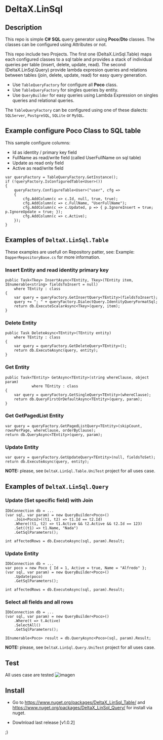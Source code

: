 # DeltaX.LinSql

## Description
This repo is simple **C#** **SQL** query generator using **Poco**/**Dto** classes. The classes can be configured using Attributes or not.

This repo include two Projects. The first one (DeltaX.LinSql.Table) maps each configured classes to a sql table and provides a stack of individual queries per table (insert, delete, update, read). The second (DeltaX.LinSql.Query) provide lambda expresion queries and relations between tables (join, delete, update, read) for easy query generation.

- Use `TableQueryFactory` for configure all **Poco** class.
- Use `TableQueryFactory` for singles queries by entity.
- Use `QueryBuilder` for easy queries using Lambda Expression on singles queries and relational queries.

The `TableQueryFactory` can be configured using one of these dialects: `SQLServer`, `PostgreSQL`, `SQLite` or `MySQL`.
 
## Example configure Poco Class to SQL table

This sample configure columns:
 - Id as identity / primary key field
 - FullName as read/write field (called UserFullName on sql table) 
 - Update as read only field
 - Active as read/write field
```
var queryFactory = TableQueryFactory.GetInstance(); 
if (!queryFactory.IsConfiguredTable<User>())
{
    queryFactory.ConfigureTable<User>("user", cfg =>
    {
        cfg.AddColumn(c => c.Id, null, true, true);
        cfg.AddColumn(c => c.FullName, "UserFullName");
        cfg.AddColumn(c => c.Updated, p => { p.IgnoreInsert = true; p.IgnoreUpdate = true; });
        cfg.AddColumn(c => c.Active); 
    });
}
```

## Examples of `DeltaX.LinSql.Table`

These examples are usefull on Repository patter, see: Example: `DapperRepositoryBase.cs` for more information.

### Insert Entity and read identity primary key

```
public Task<Tkey> InsertAsync<TEntity, Tkey>(TEntity item, IEnumerable<string> fieldsToInsert = null)
    where TEntity : class
{
    var query = queryFactory.GetInsertQuery<TEntity>(fieldsToInsert);
    query += "; " + queryFactory.DialectQuery.IdentityQueryFormatSql;
    return db.ExecuteScalarAsync<Tkey>(query, item);
}
```

### Delete Entity
```
public Task DeleteAsync<TEntity>(TEntity entity)
    where TEntity : class
{
    var query = queryFactory.GetDeleteQuery<TEntity>();
    return db.ExecuteAsync(query, entity);
}
```

### Get Entity
```
public Task<TEntity> GetAsync<TEntity>(string whereClause, object param)
            where TEntity : class
{
    var query = queryFactory.GetSingleQuery<TEntity>(whereClause); 
    return db.QueryFirstOrDefaultAsync<TEntity>(query, param);
}
```

### Get GetPagedList Entity
```
var query = queryFactory.GetPagedListQuery<TEntity>(skipCount, rowsPerPage, whereClause, orderByClause); 
return db.QueryAsync<TEntity>(query, param);
```

### Update Entity
```
var query = queryFactory.GetUpdateQuery<TEntity>(null, fieldsToSet);
return db.ExecuteAsync(query, entity);

```

**NOTE:** please, see `DeltaX.LinSql.Table.UniTest` project for all uses case.


## Examples of `DeltaX.LinSql.Query`

### Update (Set specific field) with Join
```
IDbConnection db = ... 
(var sql, var param) = new QueryBuilder<Poco>()
    .Join<Poco2>((t1, t2) => t1.Id == t2.Id)
    .Where((t1, t2) => t1.Active && t2.Active && t2.Id == 123)
    .Set((t1) => t1.Name, "Nada")
    .GetSqlParameters();

int affectedRows = db.ExecuteAsync(sql, param).Result; 

```

### Update Entity 
```
IDbConnection db = ... 
var poco = new Poco { Id = 1, Active = true, Name = "Alfredo" };
(var sql, var param) = new QueryBuilder<Poco>()
    .Update(poco)
    .GetSqlParameters();

int affectedRows = db.ExecuteAsync(sql, param).Result;

```

### Select all fields and all rows
```
IDbConnection db = ... 
(var sql, var param) = new QueryBuilder<Poco>()
    .Where(t => t.Active)
    .SelectAll()
    .GetSqlParameters();

IEnumerable<Poco> result = db.QueryAsync<Poco>(sql, param).Result;

```


**NOTE:** please, see `DeltaX.LinSql.Query.UniTest` project for all uses case.

## Test

All uses case are tested
![imagen](https://user-images.githubusercontent.com/2318691/104198177-ac2a7c80-5404-11eb-84d4-10a5ae033623.png)


## Install 

- Go to https://www.nuget.org/packages/DeltaX_LinSql_Table/ and https://www.nuget.org/packages/DeltaX_LinSql_Query/ 
for install via nuget.
 
- Dowlnload last release [v1.0.2]


;)
